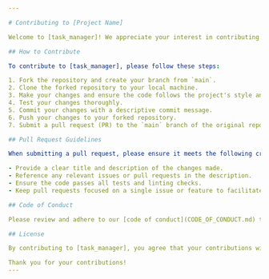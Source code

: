 ```yaml
---

# Contributing to [Project Name]

Welcome to [task_manager]! We appreciate your interest in contributing to our project. By participating in this project, you agree to abide by the [code of conduct](CODE_OF_CONDUCT.md).

## How to Contribute

To contribute to [task_manager], please follow these steps:

1. Fork the repository and create your branch from `main`.
2. Clone the forked repository to your local machine.
3. Make your changes and ensure the code follows the project's style and guidelines.
4. Test your changes thoroughly.
5. Commit your changes with a descriptive commit message.
6. Push your changes to your forked repository.
7. Submit a pull request (PR) to the `main` branch of the original repository.

## Pull Request Guidelines

When submitting a pull request, please ensure it meets the following criteria:

- Provide a clear title and description of the changes made.
- Reference any relevant issues or pull requests in the description.
- Ensure the code passes all tests and linting checks.
- Keep pull requests focused on a single issue or feature to facilitate review.

## Code of Conduct

Please review and adhere to our [code of conduct](CODE_OF_CONDUCT.md) to ensure a respectful and inclusive environment for all contributors.

## License

By contributing to [task_manager], you agree that your contributions will be licensed under the project's [LICENSE](LICENSE).

Thank you for your contributions!
---
```


